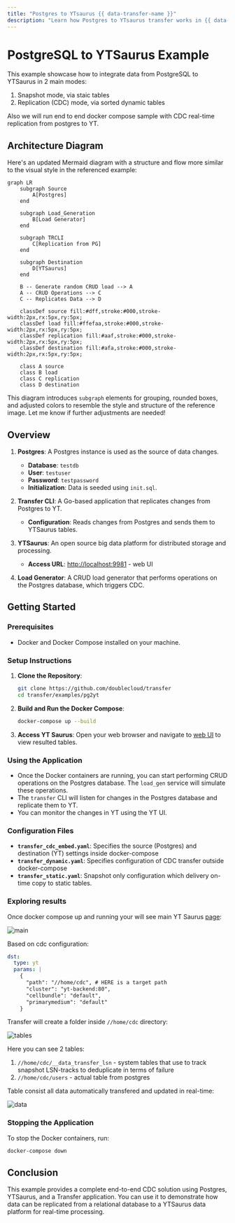 ```yaml
---
title: "Postgres to YTsaurus {{ data-transfer-name }}"
description: "Learn how Postgres to YTsaurus transfer works in {{ data-transfer-name }}."
---
```


# PostgreSQL to YTSaurus Example

This example showcase how to integrate data from PostgreSQL to YTSaurus in 2 main modes:

1. Snapshot mode, via staic tables
2. Replication (CDC) mode, via sorted dynamic tables

Also we will run end to end docker compose sample with CDC real-time replication from postgres to YT.

## Architecture Diagram

Here's an updated Mermaid diagram with a structure and flow more similar to the visual style in the referenced example:

```mermaid
graph LR
    subgraph Source
        A[Postgres]
    end

    subgraph Load_Generation
        B[Load Generator]
    end

    subgraph TRCLI
        C[Replication from PG]
    end

    subgraph Destination
        D[YTSaurus]
    end

    B -- Generate random CRUD load --> A
    A -- CRUD Operations --> C
    C -- Replicates Data --> D

    classDef source fill:#dff,stroke:#000,stroke-width:2px,rx:5px,ry:5px;
    classDef load fill:#ffefaa,stroke:#000,stroke-width:2px,rx:5px,ry:5px;
    classDef replication fill:#aaf,stroke:#000,stroke-width:2px,rx:5px,ry:5px;
    classDef destination fill:#afa,stroke:#000,stroke-width:2px,rx:5px,ry:5px;

    class A source
    class B load
    class C replication
    class D destination
```

This diagram introduces `subgraph` elements for grouping, rounded boxes, and adjusted colors to resemble the style and structure of the reference image. Let me know if further adjustments are needed!

## Overview

1. **Postgres**: A Postgres instance is used as the source of data changes.
    - **Database**: `testdb`
    - **User**: `testuser`
    - **Password**: `testpassword`
    - **Initialization**: Data is seeded using `init.sql`.

3. **Transfer CLI**: A Go-based application that replicates changes from Postgres to YT.
    - **Configuration**: Reads changes from Postgres and sends them to YTSaurus tables.

4. **YTSaurus**: An open source big data platform for distributed storage and processing.
    - **Access URL**: [http://localhost:9981](http://localhost:9981) - web UI

5. **Load Generator**: A CRUD load generator that performs operations on the Postgres database, which triggers CDC.

## Getting Started

### Prerequisites

- Docker and Docker Compose installed on your machine.

### Setup Instructions

1. **Clone the Repository**:
   ```bash
   git clone https://github.com/doublecloud/transfer
   cd transfer/examples/pg2yt
   ```

2. **Build and Run the Docker Compose**:
   ```bash
   docker-compose up --build
   ```

3. **Access YT Saurus**:
   Open your web browser and navigate to [web UI](http://localhost:9180) to view resulted tables.

### Using the Application

- Once the Docker containers are running, you can start performing CRUD operations on the Postgres database. The `load_gen` service will simulate these operations.
- The `transfer` CLI will listen for changes in the Postgres database and replicate them to YT.
- You can monitor the changes in YT using the YT UI.

### Configuration Files

- **`transfer_cdc_embed.yaml`**: Specifies the source (Postgres) and destination (YT) settings inside docker-compose
- **`transfer_dynamic.yaml`**: Specifies configuration of CDC transfer outside docker-compose
- **`transfer_static.yaml`**: Snapshot only configuration which delivery on-time copy to static tables.

### Exploring results

Once docker compose up and running your will see main YT Saurus [page](http://localhost:9180):

![main](../_assets/main.png)

Based on cdc configuration:

```yaml
dst:
  type: yt
  params: |
    {
      "path": "//home/cdc", # HERE is a target path
      "cluster": "yt-backend:80",
      "cellbundle": "default",
      "primarymedium": "default"
    }
```

Transfer will create a folder inside `//home/cdc` directory:

![tables](../_assets/tables.png)

Here you can see 2 tables:

1. `//home/cdc/__data_transfer_lsn` - system tables that use to track snapshot LSN-tracks to deduplicate in terms of failure
2. `//home/cdc/users` - actual table from postgres

Table consist all data automatically transfered and updated in real-time:

![data](../_assets/data.png)


### Stopping the Application

To stop the Docker containers, run:

```bash
docker-compose down
```

## Conclusion

This example provides a complete end-to-end CDC solution using Postgres, YTSaurus, and a Transfer application. You can use it to demonstrate how data can be replicated from a relational database to a YTSaurus data platform for real-time processing.
